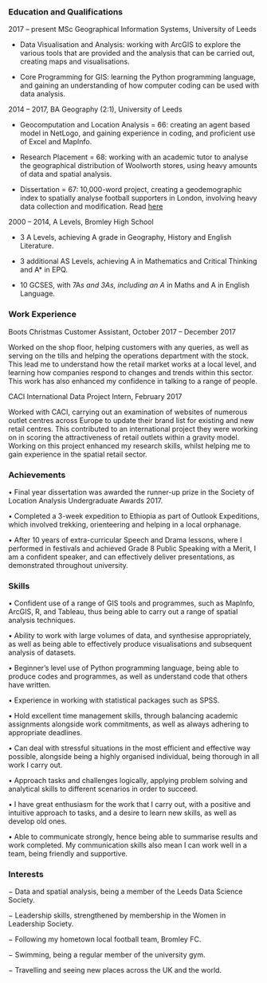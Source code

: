 ### Education and Qualifications

2017 – present		MSc Geographical Information Systems, University of Leeds
-	Data Visualisation and Analysis: working with ArcGIS to explore the various tools that are provided and the analysis that can be carried out, creating maps and visualisations.



-	Core Programming for GIS: learning the Python programming language, and gaining an understanding of how computer coding can be used with data analysis.



2014 – 2017, BA Geography (2:1), University of Leeds
-	Geocomputation and Location Analysis = 66: creating an agent based model in NetLogo, and gaining experience in coding, and proficient use of Excel and MapInfo.


-	Research Placement = 68: working with an academic tutor to analyse the geographical distribution of Woolworth stores, using heavy amounts of data and spatial analysis.


-	Dissertation = 67: 10,000-word project, creating a geodemographic index to spatially analyse football supporters in London, involving heavy data collection and modification. Read [here](https://github.com/GeorgieWeaver/Undergraduate-Dissertation/blob/master/Undergraduate%20Dissertation.pdf)


2000 – 2014, A Levels, Bromley High School


-	3 A Levels, achieving A grade in Geography, History and English Literature.


-	3 additional AS Levels, achieving A in Mathematics and Critical Thinking and A* in EPQ.


-	10 GCSES, with 7A*s and 3As, including an A* in Maths and A in English Language.


### Work Experience 

Boots Christmas Customer Assistant, October 2017 – December 2017


Worked on the shop floor, helping customers with any queries, as well as serving on the tills and helping the operations department with the stock. This lead me to understand how the retail market works at a local level, and learning how companies respond to changes and trends within this sector. This work has also enhanced my confidence in talking to a range of people. 


CACI International Data Project Intern, February 2017


Worked with CACI, carrying out an examination of websites of numerous outlet centres across Europe to update their brand list for existing and new retail centres. This contributed to an international project they were working on in scoring the attractiveness of retail outlets within a gravity model. Working on this project enhanced my research skills, whilst helping me to gain experience in the spatial retail sector. 





### Achievements

•	Final year dissertation was awarded the runner-up prize in the Society of Location Analysis Undergraduate Awards 2017. 

•	Completed a 3-week expedition to Ethiopia as part of Outlook Expeditions, which involved trekking, orienteering and helping in a local orphanage.  

•	After 10 years of extra-curricular Speech and Drama lessons, where I performed in festivals and achieved Grade 8 Public Speaking with a Merit, I am a confident speaker, and can effectively deliver presentations, as demonstrated throughout university.

### Skills 

•	Confident use of a range of GIS tools and programmes, such as MapInfo, ArcGIS, R, and Tableau, thus being able to carry out a range of spatial analysis techniques.

•	Ability to work with large volumes of data, and synthesise appropriately, as well as being able to effectively produce visualisations and subsequent analysis of datasets.

•	Beginner’s level use of Python programming language, being able to produce codes and programmes, as well as understand code that others have written.

•	Experience in working with statistical packages such as SPSS.

•	Hold excellent time management skills, through balancing academic assignments alongside work commitments, as well as always adhering to appropriate deadlines.

•	Can deal with stressful situations in the most efficient and effective way possible, alongside being a highly organised individual, being thorough in all work I carry out.

•	Approach tasks and challenges logically, applying problem solving and analytical skills to different scenarios in order to succeed. 

•	I have great enthusiasm for the work that I carry out, with a positive and intuitive approach to tasks, and a desire to learn new skills, as well as develop old ones. 

•	Able to communicate strongly, hence being able to summarise results and work completed. My communication skills also mean I can work well in a team, being friendly and supportive.

### Interests

−	Data and spatial analysis, being a member of the Leeds Data Science Society.

−	Leadership skills, strengthened by membership in the Women in Leadership Society.

−	Following my hometown local football team, Bromley FC.

−	Swimming, being a regular member of the university gym.

−	Travelling and seeing new places across the UK and the world.

